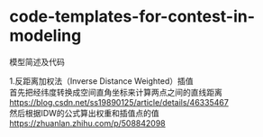 # code-templates-for-contest-in-modeling
模型简述及代码

1.反距离加权法（Inverse Distance Weighted）插值  
  首先把经纬度转换成空间直角坐标来计算两点之间的直线距离  
  https://blog.csdn.net/ss19890125/article/details/46335467  
  然后根据IDW的公式算出权重和插值点的值   
  https://zhuanlan.zhihu.com/p/508842098  
